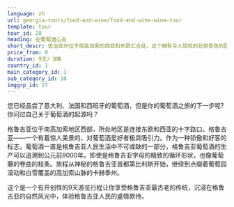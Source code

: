 ```yaml
---
language: zh
url: georgia-tours/food-and-wine/food-and-wine-wine-tour
template: tour
tour_id: 28
heading: 在葡萄酒心态
short_descr: 佐治亚州位于南高加索的西亚和东欧汇合处，这个拥有令人惊叹的壮丽景色的国家最近出现在葡萄酒爱好者的雷达上
price_from: 0
duration: 9天/ 8晚
country_id: 1
main_category_id: 1
sub_category_id: 10
imggrp_id: 27
---
```

您已经品尝了意大利、法国和西班牙的葡萄酒，但是你的葡萄酒之旅的下一步呢?你问过自己关于葡萄酒的起源吗？

格鲁吉亚位于南高加索地区西部，所处地区是连接东欧和西亚的十字路口。格鲁吉亚——一个有着惊人美景的，对葡萄酒爱好者极具吸引力。作为一种骄傲和好客的标志，葡萄酒一直是格鲁吉亚人民生活中不可或缺的一部分，格鲁吉亚葡萄酒的生产可以追溯到公元前8000年。即使是格鲁吉亚字母的精致的循环形状，也像葡萄藤的卷曲的枝条。旅程从神秘的格鲁吉亚首都第比利斯开始，继续到点缀着葡萄园滚动和白雪覆盖的高加索山脉的卡赫季州。

这个是一个有开创性的9天游览行程让你享受格鲁吉亚最古老的传统，沉浸在格鲁吉亚的自然风光中，体验格鲁吉亚人民的盛情款待。